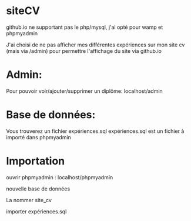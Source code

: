 
# siteCV

github.io ne supportant pas le php/mysql, j'ai opté pour wamp et phpmyadmin

J'ai choisi de ne pas afficher mes différentes expériences sur mon site cv (mais via /admin) pour permettre l'affichage du site via github.io

# Admin:

Pour pouvoir voir/ajouter/supprimer un diplôme: localhost/admin

# Base de données:
Vous trouverez un fichier expériences.sql
expériences.sql est un fichier à importé dans phpmyadmin

# Importation
ouvrir phpmyadmin : localhost/phpmyadmin

nouvelle base de données

La nommer site_cv

importer expériences.sql

